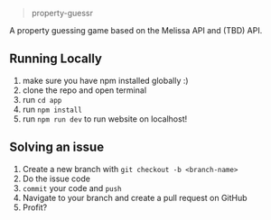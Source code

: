 > property-guessr

A property guessing game based on the Melissa API and (TBD) API.

## Running Locally

1. make sure you have npm installed globally :)
2. clone the repo and open terminal
3. run `cd app`
4. run `npm install`
5. run `npm run dev` to run website on localhost!

## Solving an issue
1. Create a new branch with `git checkout -b <branch-name>`
2. Do the issue code
3. `commit` your code and `push`
4. Navigate to your branch and create a pull request on GitHub
5. Profit? 